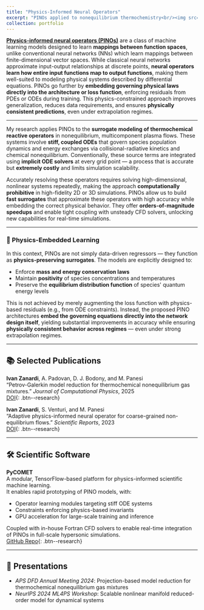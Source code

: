 ```yaml
---
title: "Physics-Informed Neural Operators"
excerpt: "PINOs applied to nonequilibrium thermochemistry<br/><img src='/images/500x300.png'>"
collection: portfolio
---
```


[**Physics-informed neural operators (PINOs)**](https://arxiv.org/abs/2111.03794) are a class of machine learning models designed to learn **mappings between function spaces**, unlike conventional neural networks (NNs) which learn mappings between finite-dimensional vector spaces. While classical neural networks approximate input-output relationships at discrete points, **neural operators learn how entire input functions map to output functions**, making them well-suited to modeling physical systems described by differential equations. PINOs go further by **embedding governing physical laws directly into the architecture or loss function**, enforcing residuals from PDEs or ODEs during training. This physics-constrained approach improves generalization, reduces data requirements, and ensures **physically consistent predictions**, even under extrapolation regimes.

---

My research applies PINOs to the **surrogate modeling of thermochemical reactive operators** in nonequilibrium, multicomponent plasma flows. These systems involve **stiff, coupled ODEs** that govern species population dynamics and energy exchanges via collisional-radiative kinetics and chemical nonequilibrium. Conventionally, these source terms are integrated using **implicit ODE solvers** at every grid point — a process that is accurate but **extremely costly** and limits simulation scalability.

Accurately resolving these operators requires solving high-dimensional, nonlinear systems repeatedly, making the approach **computationally prohibitive** in high-fidelity 2D or 3D simulations. PINOs allow us to build **fast surrogates** that approximate these operators with high accuracy while embedding the correct physical behavior. They offer **orders-of-magnitude speedups** and enable tight coupling with unsteady CFD solvers, unlocking new capabilities for real-time simulations.

---

### 🔬 Physics-Embedded Learning

In this context, PINOs are not simply data-driven regressors — they function as **physics-preserving surrogates**. The models are explicitly designed to:
- Enforce **mass and energy conservation laws**
- Maintain **positivity** of species concentrations and temperatures
- Preserve the **equilibrium distribution function** of species' quantum energy levels

This is not achieved by merely augmenting the loss function with physics-based residuals (e.g., from ODE constraints). Instead, the proposed PINO architectures **embed the governing equations directly into the network design itself**, yielding substantial improvements in accuracy while ensuring **physically consistent behavior across regimes** — even under strong extrapolation regimes.

---

## 📚 Selected Publications

**Ivan Zanardi**, A. Padovan, D. J. Bodony, and M. Panesi  
“Petrov-Galerkin model reduction for thermochemical nonequilibrium gas mixtures.” *Journal of Computational Physics*, 2025  
[DOI](https://doi.org/10.1016/j.jcp.2025.113999){: .btn--research}

**Ivan Zanardi**, S. Venturi, and M. Panesi  
“Adaptive physics-informed neural operator for coarse-grained non-equilibrium flows.” *Scientific Reports*, 2023  
[DOI](https://doi.org/10.1038/s41598-023-41039-y){: .btn--research}

---

## 🛠️ Scientific Software

**PyCOMET**  
A modular, TensorFlow-based platform for physics-informed scientific machine learning.  
It enables rapid prototyping of PINO models, with:
- Operator learning modules targeting stiff ODE systems
- Constraints enforcing physics-based invariants
- GPU acceleration for large-scale training and inference

Coupled with in-house Fortran CFD solvers to enable real-time integration of PINOs in full-scale hypersonic simulations.  
[GitHub Repo](https://github.com/ivanZanardi){: .btn--research}

---

## 🎤 Presentations

- *APS DFD Annual Meeting 2024*: Projection-based model reduction for thermochemical nonequilibrium gas mixtures  
- *NeurIPS 2024 ML4PS Workshop*: Scalable nonlinear manifold reduced-order model for dynamical systems
